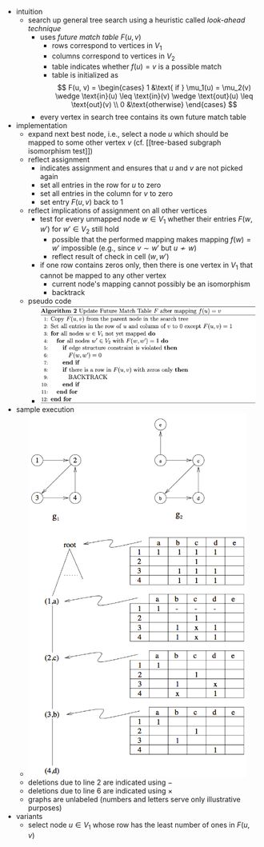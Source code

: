 - intuition
	- search up general tree search using a heuristic called _look-ahead technique_
		- uses _future match table_ $F(u, v)$
			- rows correspond to vertices in $V_1$
			- columns correspond to vertices in $V_2$
			- table indicates whether $f(u) = v$ is a possible match
			- table is initialized as
			  $$
			  F(u, v) = \begin{cases}
			  1 &\text{ if } \mu_1(u) = \mu_2(v) \wedge \text{in}(u) \leq \text{in}(v) \wedge \text{out}(u) \leq \text{out}(v) \\
			  0 &\text{otherwise}
			  \end{cases}
			  $$
		- every vertex in search tree contains its own future match table
- implementation
	- expand next best node, i.e., select a node $u$ which should be mapped to some other vertex $v$ (cf. [[tree-based subgraph isomorphism test]])
	- reflect assignment
		- indicates assignment and ensures that $u$ and $v$ are not picked again
		- set all entries in the row for $u$ to zero
		- set all entries in the column for $v$ to zero
		- set entry $F(u, v)$ back to 1
	- reflect implications of assignment on all other vertices
		- test for every unmapped node $w \in V_1$ whether their entries $F(w, w')$ for $w' \in V_2$ still hold
			- possible that the performed mapping makes mapping $f(w) = w'$ impossible (e.g., since $v \sim w'$ but $u \not\sim w$)
			- reflect result of check in cell $(w, w')$
		- if one row contains zeros only, then there is one vertex in $V_1$ that cannot be mapped to any other vertex
			- current node's mapping cannot possibly be an isomorphism
			- backtrack
	- pseudo code
		- ![subgraph-isomorphism-ullman-algorithm.png](../assets/subgraph-isomorphism-ullman-algorithm_1740584784455_0.png)
- sample execution
	- ![subgraph-isomorphism-ullman-execution.png](../assets/subgraph-isomorphism-ullman-execution_1740584719747_0.png)
	- deletions due to line 2 are indicated using $-$
	- deletions due to line 6 are indicated using $\times$
	- graphs are unlabeled (numbers and letters serve only illustrative purposes)
- variants
	- select node $u \in V_1$ whose row has the least number of ones in $F(u, v)$